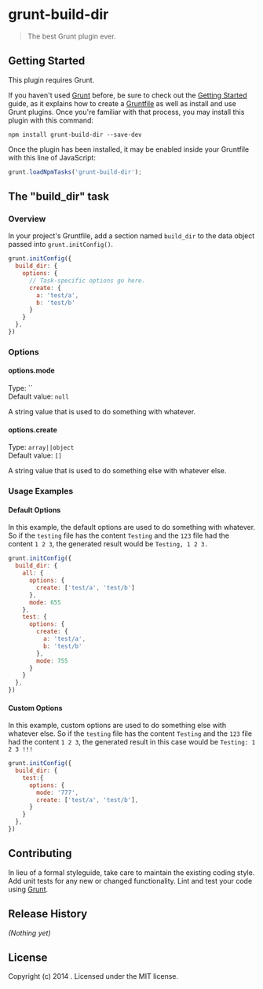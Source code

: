 # grunt-build-dir

> The best Grunt plugin ever.

## Getting Started
This plugin requires Grunt.

If you haven't used [Grunt](http://gruntjs.com/) before, be sure to check out the [Getting Started](http://gruntjs.com/getting-started) guide, as it explains how to create a [Gruntfile](http://gruntjs.com/sample-gruntfile) as well as install and use Grunt plugins. Once you're familiar with that process, you may install this plugin with this command:

```shell
npm install grunt-build-dir --save-dev
```

Once the plugin has been installed, it may be enabled inside your Gruntfile with this line of JavaScript:

```js
grunt.loadNpmTasks('grunt-build-dir');
```

## The "build_dir" task

### Overview
In your project's Gruntfile, add a section named `build_dir` to the data object passed into `grunt.initConfig()`.

```js
grunt.initConfig({
  build_dir: {
    options: {
      // Task-specific options go here.
      create: {
        a: 'test/a',
        b: 'test/b'
      }
    }
  },
})
```

### Options

#### options.mode
Type: ``  
Default value: `null`

A string value that is used to do something with whatever.

#### options.create
Type: `array||object`  
Default value: `[]`

A string value that is used to do something else with whatever else.

### Usage Examples

#### Default Options
In this example, the default options are used to do something with whatever. So if the `testing` file has the content `Testing` and the `123` file had the content `1 2 3`, the generated result would be `Testing, 1 2 3.`

```js
grunt.initConfig({
  build_dir: {
    all: {
      options: {
        create: ['test/a', 'test/b']
      },
      mode: 655
    },
    test: {
      options: {
        create: {
          a: 'test/a',
          b: 'test/b'
        },
        mode: 755
      }
    }
  },
})
```

#### Custom Options
In this example, custom options are used to do something else with whatever else. So if the `testing` file has the content `Testing` and the `123` file had the content `1 2 3`, the generated result in this case would be `Testing: 1 2 3 !!!`

```js
grunt.initConfig({
  build_dir: {
    test:{
      options: {
        mode: '777',
        create: ['test/a', 'test/b'],
      }
    }
  },
})
```

## Contributing
In lieu of a formal styleguide, take care to maintain the existing coding style. Add unit tests for any new or changed functionality. Lint and test your code using [Grunt](http://gruntjs.com/).

## Release History
_(Nothing yet)_

## License
Copyright (c) 2014 . Licensed under the MIT license.
